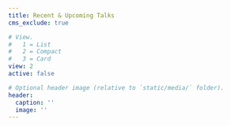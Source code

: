 ```yaml
---
title: Recent & Upcoming Talks
cms_exclude: true

# View.
#   1 = List
#   2 = Compact
#   3 = Card
view: 2
active: false

# Optional header image (relative to `static/media/` folder).
header:
  caption: ''
  image: ''
---
```

